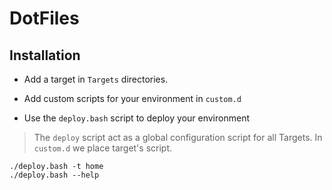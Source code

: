 # DotFiles

## Installation

- Add a target in `Targets` directories.
- Add custom scripts for your environment in `custom.d`

- Use the `deploy.bash` script to deploy your environment

> The `deploy` script act as a global configuration script for all Targets. In `custom.d` we place target's script. 

```shell
./deploy.bash -t home
./deploy.bash --help
```
